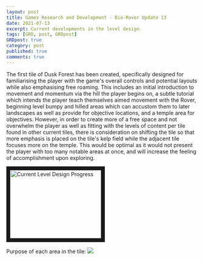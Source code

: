 ```yaml
---
layout: post
title: Games Research and Development - Bio-Rover Update 13
date: 2021-07-13
excerpt: Current developments in the level design.
tags: [GRD, post, GRDpost]
GRDpost: true
category: post
published: true
comments: true
---
```

The first tile of Dusk Forest has been created, specifically designed for familiarising the player with the game's overall controls and potential layouts while also emphasising free roaming. This includes an initial introduction to movement and momentum via the hill the player begins on, a subtle tutorial which intends the player teach themselves aimed movement with the Rover, beginning level bumpy and hilled areas which can accustom them to later landscapes as well as provide for objective locations, and a temple area for objectives. However, in order to create more of a free space and not overwhelm the player as well as fitting with the levels of content per tile found in other current tiles, there is consideration on shifting the tile so that more emphasis is placed on the tile's kelp field while the adjacent tile focuses more on the temple. This would be optimal as it would not present the player with too many notable areas at once, and will increase the feeling of accomplishment upon exploring.

<a href="http://www.youtube.com/watch?feature=player_embedded&v=AG3ZAR0KhI8" target="_blank"><img src="http://img.youtube.com/vi/AG3ZAR0KhI8/0.jpg" alt="Current Level Design Progress" width="240" height="180" border="10" /></a>

Purpose of each area in the tile:
<a href="https://i.imgur.com/N3FIiME.png"><img src="https://i.imgur.com/N3FIiME.png"></a>